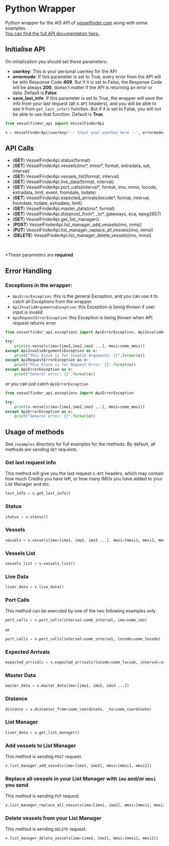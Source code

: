 # Python Wrapper
Python wrapper for the AIS API of [vesselfinder.com](vesselfinder.com) along with some examples.</br>
[You can find the full API documentation here.](https://api.vesselfinder.com/docs/).

## Initialise API
On initialization you should set these parameters:
* **userkey**: This is your personal userkey for the API
* **errormode**: If this parameter is set to True, every error from the API will be with Response Code **409**. But if it is set to False, the Response Code will be always **200**, doesn't matter if the API is returning an error or data. Default is **False**.
* **save_last_info**: If this parameter is set to True, the wrapper will save the info from your last request (all `X-API` headers), and you will be able to see it from `get_last_info()` function. But if it is set to False, you will not be able to use that function. Default is **True**.
```python
from vesselfinder_api import VesselFinderApi

v = VesselFinderApi(userkey='-- Input your userkey here --', errormode=False, save_last_info=True)
```
## API Calls
* (**GET**) VesselFinderApi.status(format)
* (**GET**) VesselFinderApi.vessels(imo\*, mmsi\*, format, extradata, sat, interval)
* (**GET**) VesselFinderApi.vessels_list(format, interval)
* (**GET**) VesselFinderApi.live_data(format, interval)
* (**GET**) VesselFinderApi.port_calls(interval\*, format, imo, mmsi, locode, extradata, limit, event, fromdate, todate)
* (**GET**) VesselFinderApi.expected_arrivals(locode\*, format, interval, fromdate, todate, extradata, limit)
* (**GET**) VesselFinderApi.master_data(imo\*, format)
* (**GET**) VesselFinderApi.distance(_from\*, _to\*, gateways, eca, epsg3857)
* (**GET**) VesselFinderApi.get_list_manager()
* (**POST**) VesselFinderApi.list_manager_add_vessels(imo, mmsi)
* (**PUT**) VesselFinderApi.list_manager_replace_all_vessels(imo, mmsi)
* (**DELETE**) VesselFinderApi.list_manager_delete_vessels(imo, mmsi)
<br>

*These parameters are **required**
## Error Handling
### Exceptions in the wrapper:
* `ApiErrorException`: this is the general Exception, and you can use it to catch all Exceptions from the wrapper
* `ApiInvalidArgumentsException`: this Exception is being thrown if user input is invalid
* `ApiRequestErrorException`: this Exception is being thrown when API request returns error
```python
from vesselfinder_api.exceptions import ApiErrorException, ApiInvalidArgumentsException, ApiRequestErrorException

try:
    print(v.vessels(imo=[imo1,imo2,imo3 ...], mmsi=some_mmsi))
except ApiInvalidArgumentsException as e:
    print("This block is for Invalid Arguments: {}".format(e))
except ApiRequestErrorException as e:
    print("This block is for Request Error: {}".format(e))
except ApiErrorException as e:
    print("General error: {}".format(e))
```
or you can just catch `ApiErrorException`
```python
from vesselfinder_api.exceptions import ApiErrorException

try:
    print(v.vessels(imo=[imo1,imo2,imo3 ...], mmsi=some_mmsi))
except ApiErrorException as e:
    print("General error: {}".format(e))
```
## Usage of methods
See `/examples` directory for full examples for the methods. By default, all methods are sending `GET` requests.
### Get last request info
This method will give you the last request `X-API` headers, which may contain how much Credits you have left, or how many IMOs you have added to your List Manager and etc.
```python
last_info = v.get_last_info()
```
### Status
```python
status = v.status()
```
### Vessels
```python
vessels = v.vessels(imo=[imo1, imo2, imo3 ...], mmsi=[mmsi1, mmsi2, mmsi3 ...])
```
### Vessels List
```python
vessels_list = v.vessels_list()
```
### Live Data
```python
liver_data = v.live_data()
```
### Port Calls
This method can be executed by one of the two following examples only
```python
port_calls = v.port_calls(interval=some_interval, imo=some_imo)
```
or
```python
port_calls = v.port_calls(interval=some_interval, locode=some_locode)
```
### Expected Arrivals
```python
expected_arrivals = v.expected_arrivals(locode=some_locode, interval=some_interval)
```
### Master Data
```python
master_data = v.master_data(imo=[imo1, imo2, imo3 ...])
```
### Distance
```python
distance = v.distance(_from=some_coordinate, _to=some_coordinate)
```
### List Manager
```python
liver_data = v.get_list_manager()
```
### Add vessels to List Manager
This method is sending `POST` request.

```python
v.list_manager_add_vessels(imo=[imo1, imo2], mmsi=[mmsi1, mmsi2])
```
### Replace all vessels in your List Manager with `imo` and/or `mmsi` you send
This method is sending `PUT` request.

```python
v.list_manager_replace_all_vessels(imo=[imo1, imo2], mmsi=[mmsi1, mmsi2])
```
### Delete vessels from your List Manager
This method is sending `DELETE` request.

```python
v.list_manager_delete_vessels(imo=[imo1, imo2], mmsi=[mmsi1, mmsi2])
```

